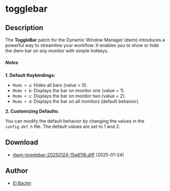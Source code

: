 togglebar
=========

Description
-----------

The **ToggleBar** patch for the Dynamic Window Manager (dwm) introduces
a powerful way to streamline your workflow. It enables you to show or hide the
dwm bar on any monitor with simple hotkeys.

##### Notes

**1. Default Keybindings:**

* `Mode + a`: Hides all bars (value = 0).
* `Mode + b`: Displays the bar on monitor one (value = 1).
* `Mode + c`: Displays the bar on monitor two (value = 2).
* `Mode + d`: Displays the bar on all monitors (default behavior).

**2. Customizing Defaults:**

You can modify the default behavior by changing the values in the `config.def.h`
file. The default values are set to 1 and 2.

Download
--------
* [dwm-togglebar-20250124-15e8116.diff](dwm-togglebar-20250124-15e8116.diff) (2025-01-24)

Author
------
* [El Bachir](https://github.com/elbachir-one)
